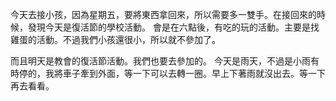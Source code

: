 今天去接小孩，因為星期五，要將東西拿回來，所以需要多一雙手。在接回來的時候，發現今天是復活節的學校活動。
會是在六點後，有吃的玩的活動。主要是找雞蛋的活動。不過我們小孩還很小，所以就不參加了。


而且明天是教會的復活節活動。我們也要去參加的。
今天是雨天，不過是小雨有時停的，我將車子牽到外面，等一下可以去轉一圈。早上下著雨就沒出去。等一下再去看看。
